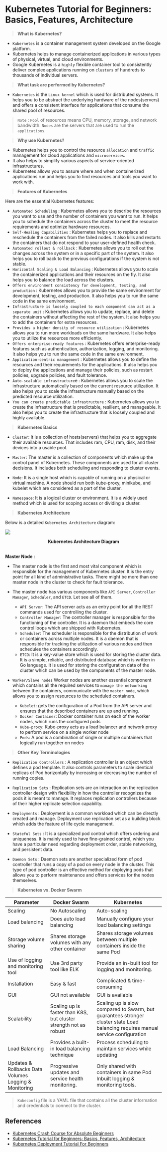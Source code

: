 # Kubernetes Tutorial for Beginners: Basics, Features, Architecture

> <b>What is Kubernetes?</b>

- `Kubernetes` is a container management system developed on the Google platform.
- Kubernetes helps to manage containerized applications in various types of physical, virtual, and cloud environments.
- Google Kubernetes is a `highly` flexible container tool to consistently deliver complex applications running on `clusters` of hundreds to thousands of individual servers.

> <b>What task are performed by Kubernetes?</b>

- `Kubernetes` is the `Linux kernel` which is used for distributed systems. It helps you to be abstract the underlying hardware of the nodes(servers) and offers a consistent interface for applications that consume the shared pool of resources.

> `Note` : `Pool` of resources means CPU, memory, storage, and network bandwidth. `Nodes` are the servers that are used to run the `applications`.

> <b>Why use Kubernetes?</b>

- Kubernetes helps you to control the resource `allocation` and `traffic` management for cloud applications and `microservices`.
- It also helps to simplify various aspects of service-oriented infrastructures.
- Kubernetes allows you to assure where and when containerized applications run and helps you to find resources and tools you want to work with.
  
> <b>Features of Kubernetes</b>

Here are the essential Kubernetes features:

- `Automated Scheduling` : Kubernetes allows you to describe the resources you want to use and the number of containers you want to run. It helps you to schedule the containers across the cluster to meet the resource requirements and optimize hardware resources.
- `Self-Healing Capabilities` : Kubernetes helps you to replace and reschedule the containers from the failed nodes. It also kills and restarts the containers that do not respond to your user-defined health check.
- `Automated rollout & rollback` : Kubernetes allows you to roll out the changes across the system or in a specific part of the system. It also helps you to roll back to the previous configurations if the system is not stable.
- `Horizontal Scaling & Load Balancing` : Kubernetes allows you to scale the containerized applications and their resources on the fly. It also helps you to balance the load across the clusters.
- `Offers environment consistency for development, testing, and production` : Kubernetes allows you to provide the same environment for development, testing, and production. It also helps you to run the same code in the same environment.
- `Infrastructure is loosely coupled to each component can act as a separate unit` : Kubernetes allows you to update, replace, and delete the containers without affecting the rest of the system. It also helps you to add the containers for extra resources.
- `Provides a higher density of resource utilization` : Kubernetes allows you to run more workloads on the same hardware. It also helps you to utilize the resources more efficiently.
- `Offers enterprise-ready features` : Kubernetes offers enterprise-ready features such as authentication, authorization, logging, and monitoring. It also helps you to run the same code in the same environment.
- `Application-centric management` : Kubernetes allows you to define the resources and their requirements for the applications. It also helps you to deploy the applications and manage their policies, such as restart policies, upgrade policies, and fault tolerance.
- `Auto-scalable infrastructure`e : Kubernetes allows you to scale the infrastructure automatically based on the current resource utilization. It also helps you to scale the infrastructure manually based on the predicted resource utilization.
- `You can create predictable infrastructure` : Kubernetes allows you to create the infrastructure that is predictable, resilient, and manageable. It also helps you to create the infrastructure that is loosely coupled and highly available.

> <b>Kubernetes Basics</b>

- `Cluster`: It is a collection of hosts(servers) that helps you to aggregate their available resources. That includes ram, CPU, ram, disk, and their devices into a usable pool.

- `Master`: The master is a collection of components which make up the control panel of Kubernetes. These components are used for all cluster decisions. It includes both scheduling and responding to cluster events.

- `Node`: It is a single host which is capable of running on a physical or virtual machine. A node should run both kube-proxy, minikube, and kubelet which are considered as a part of the cluster.

- `Namespace`: It is a logical cluster or environment. It is a widely used method which is used for scoping access or dividing a cluster.

> <b>Kubernetes Architecture</b>

Below is a detailed `Kubernetes Architecture` diagram:

<img src="kubernetes_arch.webp"> </img>
<br>
<center><b>Kubernetes Architecture Diagram</b></center>
<br>

<b> Master Node</b> :

- The master node is the first and most vital component which is responsible for the management of Kubernetes cluster. It is the entry point for all kind of administrative tasks. There might be more than one master node in the cluster to check for fault tolerance.

- The master node has various components like `API Server`, `Controller Manager`, `Scheduler`, and `ETCD`. Let see all of them.

  - `API Server`: The API server acts as an entry point for all the REST commands used for controlling the cluster.
  - `Controller Manager`: The controller manager is responsible for the functioning of the controller. It is a daemon that embeds the core control loops which are shipped with Kubernetes.
  - `Scheduler`: The scheduler is responsible for the distribution of work or containers across multiple nodes. It is a daemon that is responsible for tracking the utilization of various nodes and then schedules the containers accordingly.
  - `ETCD`: It is a key-value store which is used for storing the cluster data. It is a simple, reliable, and distributed database which is written in Go language. It is used for storing the configuration data of the cluster which can be used by the components of the master node.

- `Worker/Slave nodes`
Worker nodes are another essential component which contains all the required services to `manage the networking` between the containers, communicate with the `master node`, which allows you to assign resources to the scheduled containers.

  - `Kubelet`: gets the configuration of a Pod from the API server and ensures that the described containers are up and running.
  - `Docker Container`: Docker container runs on each of the worker nodes, which runs the configured pods
  - `Kube-proxy`: Kube-proxy acts as a load balancer and network proxy to perform service on a single worker node
  - `Pods`: A pod is a combination of single or multiple containers that logically run together on nodes

> <b>Other Key Terminologies</b>
>
- `Replication Controllers` : A replication controller is an object which defines a pod template. It also controls parameters to scale identical replicas of Pod horizontally by increasing or decreasing the number of running copies.

- `Replication Sets` : Replication sets are an interaction on the replication controller design with flexibility in how the controller recognizes the pods it is meant to manage. It replaces replication controllers because of their higher replicate selection capability.

- `Deployments` : Deployment is a common workload which can be directly created and manage. Deployment use replication set as a building block which adds the feature of life cycle management.

- `Stateful Sets` : It is a specialized pod control which offers ordering and uniqueness. It is mainly used to have fine-grained control, which you have a particular need regarding deployment order, stable networking, and persistent data.

- `Daemon Sets` : Daemon sets are another specialized form of pod controller that runs a copy of a pod on every node in the cluster. This type of pod controller is an effective method for deploying pods that allows you to perform maintenance and offers services for the nodes themselves.

> <b>Kubernetes vs. Docker Swarm</b>

| Parameter                                             | Docker Swarm                                                      | Kubernetes                                                                                                                       |
| ----------------------------------------------------- | ----------------------------------------------------------------- | -------------------------------------------------------------------------------------------------------------------------------- |
| Scaling                                               | No Autoscaling                                                    | Auto-scaling                                                                                                                     |
| Load balancing                                        | Does auto load balancing                                          | Manually configure your load balancing settings                                                                                  |
| Storage volume sharing                                | Shares storage volumes with any other container                   | Shares storage volumes between multiple containers inside the same Pod                                                           |
| Use of logging and monitoring tool                   | Use 3rd party tool like ELK                                       | Provide an in-built tool for logging and monitoring.                                                                             |
| Installation                                          | Easy & fast                                                       | Complicated & time-consuming                                                                                                     |
| GUI                                                   | GUI not available                                                 | GUI is available                                                                                                                 |
| Scalability                                           | Scaling up is faster than K8S, but cluster strength not as robust | Scaling up is slow compared to Swarm, but guarantees stronger cluster state Load balancing requires manual service configuration |
| Load Balancing                                        | Provides a built-in load balancing technique                      | Process scheduling to maintain services while updating                                                                           |
| Updates & Rollbacks Data Volumes Logging & Monitoring | Progressive updates and service health monitoring.                | Only shared with containers in same Pod Inbuilt logging & monitoring tools.                                                      |


> `Kubeconfig` file is a YAML file that contains all the cluster information and credentials to connect to the cluster.





## References
- [Kubernetes Crash Course for Absolute Beginners](https://youtu.be/s_o8dwzRlu4)
- [Kubernetes Tutorial for Beginners: Basics, Features, Architecture](https://www.guru99.com/kubernetes-tutorial.html)
- [Kubernetes Deployment Tutorial For Beginners](https://devopscube.com/kubernetes-deployment-tutorial/)